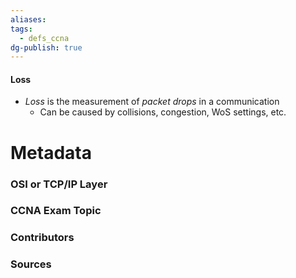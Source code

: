 ```yaml
---
aliases: 
tags:
  - defs_ccna
dg-publish: true
---
```

#### Loss
- *Loss* is the measurement of *packet drops* in a communication
	- Can be caused by collisions, congestion, WoS settings, etc.







# Metadata
### OSI or TCP/IP Layer

### CCNA Exam Topic

### Contributors

### Sources

